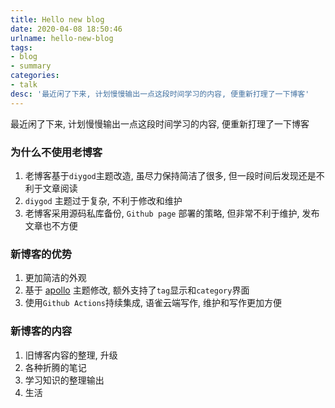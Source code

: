 ```yaml
---
title: Hello new blog
date: 2020-04-08 18:50:46
urlname: hello-new-blog
tags:
- blog
- summary
categories:
- talk
desc: '最近闲了下来, 计划慢慢输出一点这段时间学习的内容, 便重新打理了一下博客'
---
```


最近闲了下来, 计划慢慢输出一点这段时间学习的内容, 便重新打理了一下博客

<!--more-->

### 为什么不使用老博客

1. 老博客基于`diygod`主题改造, 虽尽力保持简洁了很多, 但一段时间后发现还是不利于文章阅读
2. `diygod` 主题过于复杂, 不利于修改和维护
3. 老博客采用源码私库备份, `Github page` 部署的策略, 但非常不利于维护, 发布文章也不方便

### 新博客的优势

1. 更加简洁的外观
2. 基于 [apollo](https://github.com/achjqz/hexo-theme-apollo) 主题修改, 额外支持了`tag`显示和`category`界面
3. 使用`Github Actions`持续集成, 语雀云端写作, 维护和写作更加方便

### 新博客的内容

1. 旧博客内容的整理, 升级
2. 各种折腾的笔记
3. 学习知识的整理输出
4. 生活
